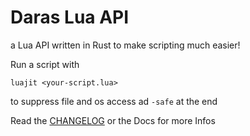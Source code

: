 # Daras Lua API

a Lua API written in Rust to make scripting much easier!

Run a script with
```
luajit <your-script.lua>
```

to suppress file and os access ad `-safe` at the end

Read the [CHANGELOG](./CHANGELOG.md) or the Docs for more Infos
